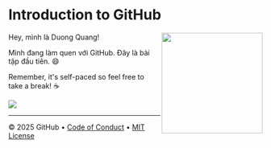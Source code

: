 # Introduction to GitHub

<img src="https://octodex.github.com/images/Professortocat_v2.png" align="right" height="200px" />

Hey, mình là Duong Quang!

Mình đang làm quen với GitHub. Đây là bài tập đầu tiên. 😄

Remember, it's self-paced so feel free to take a break! ☕️

[![](https://img.shields.io/badge/Go%20to%20Exercise-%E2%86%92-1f883d?style=for-the-badge&logo=github&labelColor=197935)](https://github.com/DuongQuang132/skills-introduction-to-github/issues/1)

---

&copy; 2025 GitHub &bull; [Code of Conduct](https://www.contributor-covenant.org/version/2/1/code_of_conduct/code_of_conduct.md) &bull; [MIT License](https://gh.io/mit)

